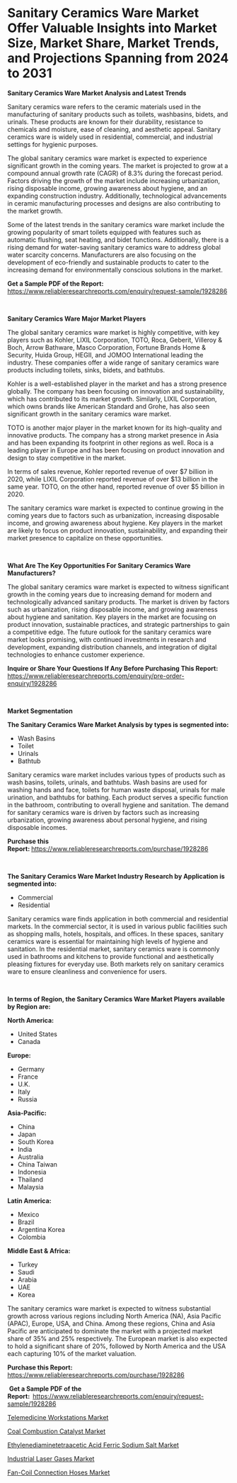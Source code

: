 <p><h1>Sanitary Ceramics Ware Market Offer Valuable Insights into Market Size, Market Share, Market Trends, and Projections Spanning from 2024 to 2031</h1></p><p><strong>Sanitary Ceramics Ware Market Analysis and Latest Trends</strong></p>
<p><p>Sanitary ceramics ware refers to the ceramic materials used in the manufacturing of sanitary products such as toilets, washbasins, bidets, and urinals. These products are known for their durability, resistance to chemicals and moisture, ease of cleaning, and aesthetic appeal. Sanitary ceramics ware is widely used in residential, commercial, and industrial settings for hygienic purposes.</p><p>The global sanitary ceramics ware market is expected to experience significant growth in the coming years. The market is projected to grow at a compound annual growth rate (CAGR) of 8.3% during the forecast period. Factors driving the growth of the market include increasing urbanization, rising disposable income, growing awareness about hygiene, and an expanding construction industry. Additionally, technological advancements in ceramic manufacturing processes and designs are also contributing to the market growth.</p><p>Some of the latest trends in the sanitary ceramics ware market include the growing popularity of smart toilets equipped with features such as automatic flushing, seat heating, and bidet functions. Additionally, there is a rising demand for water-saving sanitary ceramics ware to address global water scarcity concerns. Manufacturers are also focusing on the development of eco-friendly and sustainable products to cater to the increasing demand for environmentally conscious solutions in the market.</p></p>
<p><strong>Get a Sample PDF of the Report:&nbsp;</strong> <a href="https://www.reliableresearchreports.com/enquiry/request-sample/1928286">https://www.reliableresearchreports.com/enquiry/request-sample/1928286</a></p>
<p>&nbsp;</p>
<p><strong>Sanitary Ceramics Ware Major Market Players</strong></p>
<p><p>The global sanitary ceramics ware market is highly competitive, with key players such as Kohler, LIXIL Corporation, TOTO, Roca, Geberit, Villeroy & Boch, Arrow Bathware, Masco Corporation, Fortune Brands Home & Security, Huida Group, HEGII, and JOMOO International leading the industry. These companies offer a wide range of sanitary ceramics ware products including toilets, sinks, bidets, and bathtubs.</p><p>Kohler is a well-established player in the market and has a strong presence globally. The company has been focusing on innovation and sustainability, which has contributed to its market growth. Similarly, LIXIL Corporation, which owns brands like American Standard and Grohe, has also seen significant growth in the sanitary ceramics ware market.</p><p>TOTO is another major player in the market known for its high-quality and innovative products. The company has a strong market presence in Asia and has been expanding its footprint in other regions as well. Roca is a leading player in Europe and has been focusing on product innovation and design to stay competitive in the market.</p><p>In terms of sales revenue, Kohler reported revenue of over $7 billion in 2020, while LIXIL Corporation reported revenue of over $13 billion in the same year. TOTO, on the other hand, reported revenue of over $5 billion in 2020.</p><p>The sanitary ceramics ware market is expected to continue growing in the coming years due to factors such as urbanization, increasing disposable income, and growing awareness about hygiene. Key players in the market are likely to focus on product innovation, sustainability, and expanding their market presence to capitalize on these opportunities.</p></p>
<p>&nbsp;</p>
<p><strong>What Are The Key Opportunities For Sanitary Ceramics Ware Manufacturers?</strong></p>
<p><p>The global sanitary ceramics ware market is expected to witness significant growth in the coming years due to increasing demand for modern and technologically advanced sanitary products. The market is driven by factors such as urbanization, rising disposable income, and growing awareness about hygiene and sanitation. Key players in the market are focusing on product innovation, sustainable practices, and strategic partnerships to gain a competitive edge. The future outlook for the sanitary ceramics ware market looks promising, with continued investments in research and development, expanding distribution channels, and integration of digital technologies to enhance customer experience.</p></p>
<p><strong>Inquire or Share Your Questions If Any Before Purchasing This Report:</strong> <a href="https://www.reliableresearchreports.com/enquiry/pre-order-enquiry/1928286">https://www.reliableresearchreports.com/enquiry/pre-order-enquiry/1928286</a></p>
<p>&nbsp;</p>
<p><strong>Market Segmentation</strong></p>
<p><strong>The Sanitary Ceramics Ware Market Analysis by types is segmented into:</strong></p>
<p><ul><li>Wash Basins</li><li>Toilet</li><li>Urinals</li><li>Bathtub</li></ul></p>
<p><p>Sanitary ceramics ware market includes various types of products such as wash basins, toilets, urinals, and bathtubs. Wash basins are used for washing hands and face, toilets for human waste disposal, urinals for male urination, and bathtubs for bathing. Each product serves a specific function in the bathroom, contributing to overall hygiene and sanitation. The demand for sanitary ceramics ware is driven by factors such as increasing urbanization, growing awareness about personal hygiene, and rising disposable incomes.</p></p>
<p><strong>Purchase this Report:&nbsp;</strong><a href="https://www.reliableresearchreports.com/purchase/1928286">https://www.reliableresearchreports.com/purchase/1928286</a></p>
<p>&nbsp;</p>
<p><strong>The Sanitary Ceramics Ware Market Industry Research by Application is segmented into:</strong></p>
<p><ul><li>Commercial</li><li>Residential</li></ul></p>
<p><p>Sanitary ceramics ware finds application in both commercial and residential markets. In the commercial sector, it is used in various public facilities such as shopping malls, hotels, hospitals, and offices. In these spaces, sanitary ceramics ware is essential for maintaining high levels of hygiene and sanitation. In the residential market, sanitary ceramics ware is commonly used in bathrooms and kitchens to provide functional and aesthetically pleasing fixtures for everyday use. Both markets rely on sanitary ceramics ware to ensure cleanliness and convenience for users.</p></p>
<p>&nbsp;</p>
<p><strong>In terms of Region, the Sanitary Ceramics Ware Market Players available by Region are:</strong></p>
<p>
    <p> <strong> North America: </strong>
        <ul>
            <li>United States</li>
            <li>Canada</li>
        </ul>
        </p> 
    <p> <strong> Europe: </strong>
        <ul>
            <li>Germany</li>
            <li>France</li>
            <li>U.K.</li>
            <li>Italy</li>
            <li>Russia</li>
        </ul>
        </p> 
    <p> <strong> Asia-Pacific: </strong>
        <ul>
            <li>China</li>
            <li>Japan</li>
            <li>South Korea</li>
            <li>India</li>
            <li>Australia</li>
            <li>China Taiwan</li>
            <li>Indonesia</li>
            <li>Thailand</li>
            <li>Malaysia</li>
        </ul>
        </p> 
    <p> <strong> Latin America: </strong>
        <ul>
            <li>Mexico</li>
            <li>Brazil</li>
            <li>Argentina Korea</li>
            <li>Colombia</li>
        </ul>
        </p> 
    <p> <strong> Middle East & Africa: </strong>
        <ul>
            <li>Turkey</li>
            <li>Saudi</li>
            <li>Arabia</li>
            <li>UAE</li>
            <li>Korea</li>
        </ul>
    </p>
    </p>
<p><p>The sanitary ceramics ware market is expected to witness substantial growth across various regions including North America (NA), Asia Pacific (APAC), Europe, USA, and China. Among these regions, China and Asia Pacific are anticipated to dominate the market with a projected market share of 35% and 25% respectively. The European market is also expected to hold a significant share of 20%, followed by North America and the USA each capturing 10% of the market valuation.</p></p>
<p><strong>Purchase this Report: </strong><a href="https://www.reliableresearchreports.com/purchase/1928286">https://www.reliableresearchreports.com/purchase/1928286</a></p>
<p>&nbsp;<strong>Get a Sample PDF of the Report:&nbsp;&nbsp;</strong><a href="https://www.reliableresearchreports.com/enquiry/request-sample/1928286">https://www.reliableresearchreports.com/enquiry/request-sample/1928286</a></p>
<p><strong></strong></p>
<p><p><a href="https://full-wildebeest-80b.notion.site/Telemedicine-Workstations-Market-A-Comprehensive-Report-of-its-Market-Share-Growth-Trends-2024--4dee1785158e40439731c8d1554e78d3">Telemedicine Workstations Market</a></p><p><a href="https://view.publitas.com/reportprime-1/coal-combustion-catalyst-market-size-growing-and-forecasted-for-period-from-2024-2031-and-provides-complete-market-analysis-of-this-market/">Coal Combustion Catalyst Market</a></p><p><a href="https://view.publitas.com/reportprime-1/ethylenediaminetetraacetic-acid-ferric-sodium-salt-market-size-and-examines-its-market-scope-with-a-primary-focus-on-growth-opportunities-and-forecasted-trends-spanning-from-2024-to-2031/">Ethylenediaminetetraacetic Acid Ferric Sodium Salt Market</a></p><p><a href="https://flame-sidecar-702.notion.site/Industrial-Laser-Gases-Market-Dynamics-2024-2031-Also-about-Its-Market-Trends-Projections-and-Opp-ca3b11c69ce246848e0a03f654c026f4">Industrial Laser Gases Market</a></p><p><a href="https://automatic-knee-4c7.notion.site/Fan-Coil-Connection-Hoses-Market-Research-Report-Provides-thorough-Industry-Overview-which-offers-a-1839dfe8520a48439c7d2dd35d91b2cf">Fan-Coil Connection Hoses Market</a></p></p>